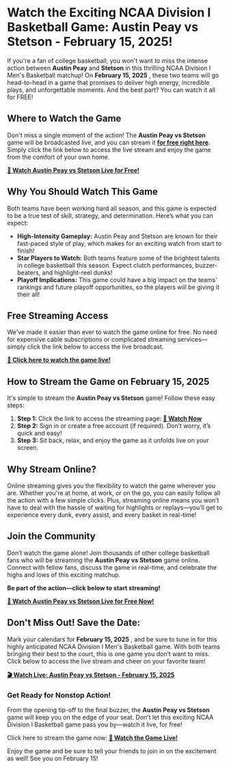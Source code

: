 # Watch the Exciting NCAA Division I Basketball Game: Austin Peay vs Stetson - February 15, 2025!

If you're a fan of college basketball, you won't want to miss the intense action between **Austin Peay** and **Stetson** in this thrilling NCAA Division I Men's Basketball matchup! On **February 15, 2025** , these two teams will go head-to-head in a game that promises to deliver high energy, incredible plays, and unforgettable moments. And the best part? You can watch it all for FREE!

## Where to Watch the Game

Don't miss a single moment of the action! The **Austin Peay vs Stetson** game will be broadcasted live, and you can stream it [**for free right here**](https://tinyurl.com/livestreamfreeo?st=Austin+Peay+vs+Stetson&si=ghc). Simply click the link below to access the live stream and enjoy the game from the comfort of your own home.

[**🔴 Watch Austin Peay vs Stetson Live for Free!**](https://tinyurl.com/livestreamfreeo?st=Austin+Peay+vs+Stetson&si=ghc)

## Why You Should Watch This Game

Both teams have been working hard all season, and this game is expected to be a true test of skill, strategy, and determination. Here’s what you can expect:

- **High-Intensity Gameplay:** Austin Peay and Stetson are known for their fast-paced style of play, which makes for an exciting watch from start to finish!
- **Star Players to Watch:** Both teams feature some of the brightest talents in college basketball this season. Expect clutch performances, buzzer-beaters, and highlight-reel dunks!
- **Playoff Implications:** This game could have a big impact on the teams' rankings and future playoff opportunities, so the players will be giving it their all!

## Free Streaming Access

We've made it easier than ever to watch the game online for free. No need for expensive cable subscriptions or complicated streaming services—simply click the link below to access the live broadcast.

[**🎯 Click here to watch the game live!**](https://tinyurl.com/livestreamfreeo?st=Austin+Peay+vs+Stetson&si=ghc)

## How to Stream the Game on February 15, 2025

It's simple to stream the **Austin Peay vs Stetson** game! Follow these easy steps:

1. **Step 1:** Click the link to access the streaming page: [**🎥 Watch Now**](https://tinyurl.com/livestreamfreeo?st=Austin+Peay+vs+Stetson&si=ghc)
2. **Step 2:** Sign in or create a free account (if required). Don’t worry, it’s quick and easy!
3. **Step 3:** Sit back, relax, and enjoy the game as it unfolds live on your screen.

## Why Stream Online?

Online streaming gives you the flexibility to watch the game wherever you are. Whether you're at home, at work, or on the go, you can easily follow all the action with a few simple clicks. Plus, streaming online means you won’t have to deal with the hassle of waiting for highlights or replays—you’ll get to experience every dunk, every assist, and every basket in real-time!

## Join the Community

Don’t watch the game alone! Join thousands of other college basketball fans who will be streaming the **Austin Peay vs Stetson** game online. Connect with fellow fans, discuss the game in real-time, and celebrate the highs and lows of this exciting matchup.

**Be part of the action—click below to start streaming!**

[**🏀 Watch Austin Peay vs Stetson Live for Free Now!**](https://tinyurl.com/livestreamfreeo?st=Austin+Peay+vs+Stetson&si=ghc)

## Don't Miss Out! Save the Date:

Mark your calendars for **February 15, 2025** , and be sure to tune in for this highly anticipated NCAA Division I Men's Basketball game. With both teams bringing their best to the court, this is one game you don’t want to miss. Click below to access the live stream and cheer on your favorite team!

[**🎬 Watch Live: Austin Peay vs Stetson - February 15, 2025**](https://tinyurl.com/livestreamfreeo?st=Austin+Peay+vs+Stetson&si=ghc)

### Get Ready for Nonstop Action!

From the opening tip-off to the final buzzer, the **Austin Peay vs Stetson** game will keep you on the edge of your seat. Don’t let this exciting NCAA Division I Basketball game pass you by—watch it live, for free!

Click here to stream the game now: [**🏀 Watch the Game Live!**](https://tinyurl.com/livestreamfreeo?st=Austin+Peay+vs+Stetson&si=ghc)

Enjoy the game and be sure to tell your friends to join in on the excitement as well! See you on February 15!
